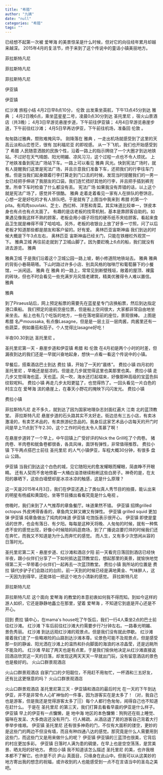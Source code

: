 ```yaml
---
title: "希腊"
author: "九姨"
date: "null"
categories: "希腊"
tags: ""
---
```


已经想不起第一次被 爱琴海 的美景惊呆是什么时候，但对它的向往经年累月却越来越深。 2015年4月的复活节，终于来到了这个传说中的童话小镇美丽地方。

菲拉斯特凡尼

菲拉斯特凡尼

菲拉斯特凡尼

伊亚镇

伊亚镇

红沙滩 旅程小结 4月2日早8点10分， 伦敦 出发乘坐英航，下午13点45分到达 雅典 ； 4月2日晚6点，乘坐蓝星星二号，凌晨0点30分到达 圣托里尼 ，宿火山景酒店（共3晚）； 4月3日早游览悬崖步道，下午前往伊亚镇； 4月4日早游览悬崖步道，下午前往红沙滩； 4月5日早再访伊亚，下午前往机场，准备回 伦敦 。

匆匆路过雅典，颓败难掩风华。 刚降落在 雅典 ，一走出机场就感受到了这里的天高云淡和山峦苍茫，很有 加利福尼亚 的即视感。 从一下飞机，我们也开始感受到了 希腊 人民随意洒脱的民族个性，沿着一路上的指示牌绕了一个大圈才到达地铁站。不过好在天气晴朗、阳光明媚、凉风习习，这个过程一点也不令人烦扰。 上了地铁准备到宪法广场站下车。一路上可以看见 雅典 风光。快到宪法广场时，就有人提醒我们这里是宪法广场，并且示意我们准备下车，还把我们的行李往车门推。但是当我们起身跟着行李打算走到门口去的时候，发现当时提醒我们的一男一女已经把手伸进了我朋友的口袋。我们连忙捂好其他的行李，并且把手插到裤兜里。所幸下车时检查了什么都没有丢。 宪法广场 如果我没有弄错的话，以上这个就是宪法广场了，感觉并不很酷。 雅典 走着走着看见一家有人在排队的卷饼店，心想一定是好吃的才有人排队吧。于是就有了上图当中我来到 希腊 的第一个pita。有鸡肉souvlaki、芝士、西红柿、洋葱和青菜。其实味道比较单一，饼皮本身也有点也有点太面了。 有趣的是店老板的找零机制，基本是靠顾客自助的。如果遇见像我这样不熟的顾客，老板会用小镊子将找的硬币纸币夹给顾客。看起来食品卫生就是棒得不得了哈哈哈。另外，老板的收银台上放了好多一寸照，问了以后老板才知道那些都是朋友和客户留的。好有爱。 奥林匹亚宙斯神庙 我们到达的时候大概是下午3点左右， 奥林匹亚 宙斯神庙已经关门，只能在铁栅栏外观赏一下。 雅典卫城 再往前走就到了卫城山脚了。因为要赶晚上6点的船，我们就没有进去游览。 雅典

雅典卫城 于是我们沿着这个卫城公园一路上坡，朝小修道院地铁站去。 雅典 雅典 的背街小巷萌萌嗒。下山时路过许多小店、别具风格的咖啡厅和葡萄藤下的小餐馆，一派闲适。 雅典 在 雅典 的一路上，常常见到断壁残垣，敞着的屋顶、裸露的砖块，但也不时会看见一些充满岁月风情老建筑，精美优雅得令人难以置信。 雅典

雅典

到了Piraeus站后，网上预定船票的需要先在蓝星星专门店换船票，然后到达指定港口乘船。 我们预定的是航空座位票，但是船上空间很大，大家都非常自由地坐来坐去。 船上也有几个吃饭的地方，一些在落地窗前的座位，景观很棒。 上图是 希腊 名产moussaka, 有点像Lasagne，但是是一层土豆一层肉酱，肉酱里还有一些蔬菜，例如番茄和茄子。个人觉得比lasagne好吃！

半夜00.30到达 圣托里尼 。

圣托里尼第一天 - 悬崖步道和伊亚镇 希腊 和 伦敦 在4月初是两个小时的时差，但漏夜到达的我们还是一早就兴奋地起身，想快一点看一看这个传说中的小镇。

早餐后，搭乘酒店巴士到达 费拉 镇，开始了一天的“晨练”。 费拉小镇 四月初的 圣托里尼 ，早晚还是挺凉的。但是走几步就觉得这里也美那里也美。 费拉小镇 走几步又觉得海也蓝，天也蓝。风一吹，海水还打起褶来，好像那种高级的宝蓝色斜纹软呢料。 费拉小镇 再走几步太阳更猛了，也觉得热了。一回头看见一片白色的村庄立在 爱琴海 滨的悬崖上，在春天小野花的掩映下闪闪发光。 费拉小镇

费拉小镇

菲拉斯特凡尼 走不多久，就到达了因为国家地理杂志封面红遍大 江南 北的蓝顶教堂。 菲拉斯特凡尼 悬崖步道的石头路其实不太好走。街边总有三五小店，有卖冰激凌的，有卖艺术品的，有卖旅游纪念品的。我身后这家艺术品小店每天的开门时间是早上11点到下午2.30，这个工作时间也太令人羡慕了啊！

在悬崖步道转了一个早上，中午回镇上广受好评的Nick the Grill吃了个肉卷。 猪肉卷、羊肉卷和鱿鱼卷都很香，各具风味，面饼有弹性，非常值得推荐。 费拉小镇 下午两点搭巴士前往 圣托里尼 的人气小镇伊亚，车程大概30分钟，有很多 盘山 公路。

伊亚镇 当我们到达这个白色的城，见它随阳光的愈发耀眼而耀眼，简直睁不开眼睛。 还有人契而不舍地傍着一大桶白油漆继续粉刷这些白房子。神奇的是，在太阳的暴晒下，这些白墙壁却是冰凉冰凉的触感，这是什么原理？

这一天是2015年4月3日，我们在伊亚还遇上了类似真人秀节目的拍摄，能认出来的明星有杨威和黄国伦。坐等节目播出看看究竟是什么电视 。

傍晚时，我们来到了人气推荐的章鱼餐厅。味道果然不错。 伊亚镇 招牌grilled octopus 外皮烤得香香的，章鱼肉又鲜又嫩又有弹性。 伊亚镇 grilled squid 更加弹 伊亚镇 炖章鱼做出了炖肉的味道 伊亚镇 吃饱饭表示很开心。 伊亚镇 即使是童话的世界，也会有落日、有夕阳。每每是这种天将晚、人匆匆的时候，就有一种焦虑不安的感觉出现，好像小时候陪妈妈逛商场，到了广播说店要打烊的时候我们还在奔忙，而我又不知道是为什么而奔忙的感觉。 而人生，又有多少次悠闲从容的日落时光。

圣托里尼第二天 - 悬崖步道、红沙滩和酒店夕阳 前一天看完日落回到酒店已经快半夜，跟小伙伴们分享了一下如何抵达蓝顶教堂后，想起那里的美景，就愉快地觉得第二天一早带着小伙伴们一起再去一次蓝顶教堂。 费拉小镇 我所站的位置是 费拉 镇代步驴子们会路过的台阶。前一天到的时候已经是满地黄金、气味醉人，这一天因为到得早，还能体验一把这个地方小清新的感觉。 菲拉斯特凡尼

菲拉斯特凡尼

菲拉斯特凡尼 这个面向 爱琴海 的教堂的本意初衷如何我不得而知。到如今这样的游人如织，它还是静静地矗立在那里，望着 爱琴海 ，不知道它到底是开心还是不开心。

回到 费拉 镇中心，在mama's house吃了午饭后，我们一行4人乘坐2点的巴士前往红沙滩。 红沙滩 下车后前往红沙滩大约需要步行7分钟左右。一路春光明媚、景色秀丽。 红沙滩 到达远观红沙滩的观景点。但是我们没有就此停歇。 红沙滩 接着我们走了一些略艰险的山路到达沙滩本尊。论景色可能不及观景点，但是感受那一刻的静谧、阳光洒在沙滩上的温热和扑向脚面的海浪的冰凉晶莹，还是远眺所不能及的。 红沙滩 早起了两天也是有点累，于是我们愉快地决定从红沙滩直接返回酒店欣赏这一天的日落，却发现这两天天天一早就出门玩，没有留意酒店的景色也是极好的。 火山口群景观酒店

火山口群景观酒店 自家门口的夕阳靓位，不用赶不用匆忙，一杯酒和三五好友，还有比这更惬意的吗？ 火山口群景观酒店

火山口群景观酒店 圣托里尼第三天 - 伊亚镇和酒店的最后时光 在一天的下午到达伊亚，并不是非常令人心旷神怡的一件事，因为游客实在是太多了！（对，我自己也是游客，但是我还是觉得游客太多了|||）每个人都行色匆匆，闹得自己也不知道在赶什么。 于是在 圣托里尼 的第三天，我们打算去看看早晨的伊亚是什么样子。 伊亚镇 早上的伊亚有一点慵懒，是 地中海 地区的本色慵懒：狗狗还在街上睡觉、猫咪在发呆、大多商店还没有开门、行人稀疏、从酒店退了房的游客自己背着大行李举步维艰。 伊亚镇 圣托里尼 还有很多神奇的门，不仅有大面积的镂空，更妙的是这些门的两边不但没有墙，而且有种四通八达的感觉。那究竟是什么人需要用到这些门，而这些门又是用来做什么的呢？ 伊亚镇 伊亚镇的三蓝顶也很美，它背后的村庄更加多彩。 伊亚镇 日落时人满为患的碉堡，在早上也是空空荡荡，是赏美景、晒太阳的好地方。 费拉小镇 我不知道该怎么描述 圣托里尼 的美，也许我根本都不了解它。也许是不识 庐山 真面目，只缘身在此山中。但我可以从这美妙的地方寄出我的想念的祝福，或许收到的人也能感受到一点不在言语当中的圣岛之美吧。
